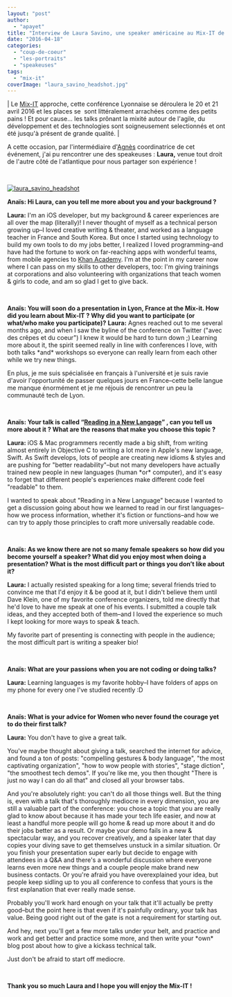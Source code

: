 ```yaml
---
layout: "post"
author: 
  - "apayet"
title: "Interview de Laura Savino, une speaker américaine au Mix-IT de Lyon ! [EN]"
date: "2016-04-18"
categories: 
  - "coup-de-coeur"
  - "les-portraits"
  - "speakeuses"
tags: 
  - "mix-it"
coverImage: "laura_savino_headshot.jpg"
---
```


| Le [Mix-IT](http://www.mix-it.fr) approche, cette conférence Lyonnaise se déroulera le 20 et 21 avril 2016 et les places se  sont littéralement arrachées comme des petits pains ! Et pour cause... les talks prônant la mixité autour de l'agile, du développement et des technologies sont soigneusement selectionnés et ont été jusqu'à présent de grande qualité. |

A cette occasion, par l'intermédiaire d'[Agnès](http://www.duchess-france.org/interview-dagnes-crepet-developpeuse-speakeuse-a-devoxx-france-et-coorganisatrice-de-mix-it/) coordinatrice de cet événement, j'ai pu rencontrer une des speakeuses : **Laura,** venue tout droit de l'autre côté de l'atlantique pour nous partager son expérience !

 

[![laura_savino_headshot](/assets/2016/04/2016-04-18-interview-de-laura-savino/laura_savino_headshot-200x300.jpg)](http://www.duchess-france.org/wp-content/uploads/2016/04/laura_savino_headshot.jpg)

**Anaïs: Hi Laura, can you tell me more about you and your background ?**

**Laura:** I'm an iOS developer, but my background & career experiences are all over the map (literally)! I never thought of myself as a technical person growing up–I loved creative writing & theater, and worked as a language teacher in France and South Korea. But once I started using technology to build my own tools to do my jobs better, I realized I loved programming–and have had the fortune to work on far-reaching apps with wonderful teams, from mobile agencies to [Khan Academy](http://khanacademy.org). I'm at the point in my career now where I can pass on my skills to other developers, too: I'm giving trainings at corporations and also volunteering with organizations that teach women & girls to code, and am so glad I get to give back.

 

**Anaïs: You will soon do a presentation in Lyon, France at the Mix-it. How did you learn about Mix-IT ? Why did you want to participate (or what/who make you participate)?** **Laura:** Agnes reached out to me several months ago, and when I saw the byline of the conference on Twitter ("avec des crêpes et du coeur") I knew it would be hard to turn down ;) Learning more about it, the spirit seemed really in line with conferences I love, with both talks \*and\* workshops so everyone can really learn from each other while we try new things.

En plus, je me suis spécialisée en français à l'université et je suis ravie d'avoir l'opportunité de passer quelques jours en France–cette belle langue me manque énormément et je me réjouis de rencontrer un peu la communauté tech de Lyon.

 

**Anaïs: Your talk is called “[Reading in a New Langage](https://www.mix-it.fr/session/3252/)” , can you tell us more about it ? What are the reasons that make you choose this topic ?** 

**Laura:** iOS & Mac programmers recently made a big shift, from writing almost entirely in Objective C to writing a lot more in Apple's new language, Swift. As Swift develops, lots of people are creating new idioms & styles and are pushing for "better readability"–but not many developers have actually trained new people in new languages (human \*or\* computer), and it's easy to forget that different people's experiences make different code feel "readable" to them.

I wanted to speak about "Reading in a New Language" because I wanted to get a discussion going about how we learned to read in our first languages–how we process information, whether it's fiction or functions–and how we can try to apply those principles to craft more universally readable code.

 

**Anaïs: As we know there are not so many female speakers so how did you become yourself a speaker? What did you enjoy most when doing a presentation? What is the most difficult part or things you don’t like about it?**

**Laura:** I actually resisted speaking for a long time; several friends tried to convince me that I'd enjoy it & be good at it, but I didn't believe them until Dave Klein, one of my favorite conference organizers, told me directly that he'd love to have me speak at one of his events. I submitted a couple talk ideas, and they accepted both of them–and I loved the experience so much I kept looking for more ways to speak & teach.

My favorite part of presenting is connecting with people in the audience; the most difficult part is writing a speaker bio!

 

**Anaïs: What are your passions when you are not coding or doing talks?**

**Laura:** Learning languages is my favorite hobby–I have folders of apps on my phone for every one I've studied recently :D

 

**Anaïs: What is your advice for Women who never found the courage yet to do their first talk?**

**Laura:** You don't have to give a great talk.

You've maybe thought about giving a talk, searched the internet for advice, and found a ton of posts: "compelling gestures & body language", "the most captivating organization", "how to wow people with stories", "stage diction", "the smoothest tech demos". If you're like me, you then thought "There is just no way I can do all that" and closed all your browser tabs.

And you're absolutely right: you can't do all those things well. But the thing is, even with a talk that's thoroughly mediocre in every dimension, you are still a valuable part of the conference: you chose a topic that you are really glad to know about because it has made your tech life easier, and now at least a handful more people will go home & read up more about it and do their jobs better as a result. Or maybe your demo fails in a new & spectacular way, and you recover creatively, and a speaker later that day copies your diving save to get themselves unstuck in a similar situation. Or you finish your presentation super early but decide to engage with attendees in a Q&A and there's a wonderful discussion where everyone learns even more new things and a couple people make brand new business contacts. Or you're afraid you have overexplained your idea, but people keep sidling up to you all conference to confess that yours is the first explanation that ever really made sense.

Probably you'll work hard enough on your talk that it'll actually be pretty good–but the point here is that even if it's painfully ordinary, your talk has value. Being good right out of the gate is not a requirement for starting out.

And hey, next you'll get a few more talks under your belt, and practice and work and get better and practice some more, and then write your \*own\* blog post about how to give a kickass technical talk.

Just don't be afraid to start off mediocre.

 

**Thank you so much Laura and I hope you will enjoy the Mix-IT !**
